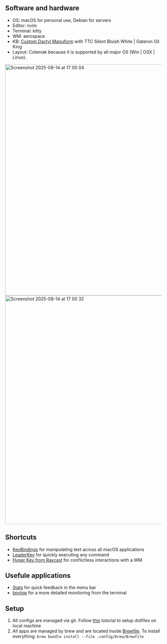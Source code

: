 ## Software and hardware
- OS: macOS for personal use, Debian for servers
- Editor: nvim
- Terminal: kitty
- WM: aerospace
- KB: [Custom Dactyl Manuform](https://cyboard.digital/products/custom-dactyl-manuform) with TTC Silent Bluish White | Gateron Oil King 
- Layout: Colemak because it is supported by all major OS (Win | OSX | Linux).

<img width="1582" height="743" alt="Screenshot 2025-08-14 at 17 00 04" src="https://github.com/user-attachments/assets/a0952fc9-1b44-4b88-bebd-c7de42cf9c21" />
<img width="1569" height="735" alt="Screenshot 2025-08-14 at 17 00 32" src="https://github.com/user-attachments/assets/d4acef75-3106-4118-b4a1-bbc0b7ffd426" />

## Shortcuts
- [KeyBindings](https://github.com/ttscoff/KeyBindings) for manipulating text across all macOS applications
- [LeaderKey](https://github.com/mikker/LeaderKey.app) for quickly executing any command
- [Hyper Key from Raycast](https://manual.raycast.com/hyperkey) for conflictless interactions with a WM

## Usefule applications
- [Stats](https://github.com/exelban/stats) for quick feedback in the menu bar
- [bpytop](https://github.com/aristocratos/bpytop) for a more detailed monitoring from the terminal
  
## Setup
1. All configs are managed via git. Follow [this](https://www.atlassian.com/git/tutorials/dotfiles) tutorial to setup dotfiles on local machine
2. All apps are managed by brew and are located inside [Brewfile](https://docs.brew.sh/Brew-Bundle-and-Brewfile). To install everything: `brew bundle install --file .config/brew/Brewfile`
